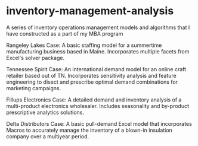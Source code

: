 # inventory-management-analysis
A series of inventory operations management models and algorithms that I have constructed as a part of my MBA program

Rangeley Lakes Case: A basic staffing model for a summertime manufacturing business based in Maine. Incorporates multiple facets from Excel's solver package.


Tennessee Spirit Case: An international demand model for an online craft retailer based out of TN. Incorporates sensitivity analysis and feature engineering to disect and prescribe optimal demand combinations for marketing campaigns.


Fillups Electronics Case: A detailed demand and inventory analysis of a multi-product electronics wholesaler. Includes seasonality and by-product prescriptive analytics solutions.


Delta Distributors Case: A basic pull-demand Excel model that incorporates Macros to accurately manage the inventory of a blown-in insulation company over a multiyear period.
